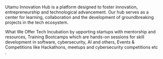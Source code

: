 Utamu Innovation Hub is a platform designed to foster innovation, entrepreneurship and technological advancement. Our hub serves as a center for learning, collaboration and the development of groundbreaking projects in the tech ecosystem.

What We Offer Tech Incubation by upporting startups with mentorship and resources, Training Bootcamps which are hands-on sessions for skill development in software, cybersecurity, AI and others, Events & Competitions like Hackathons, meetups and cybersecurity competitions etc .
